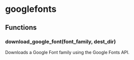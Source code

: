 # googlefonts

## Functions

### download_google_font(font_family, dest_dir)

Downloads a Google Font family using the Google Fonts API.

